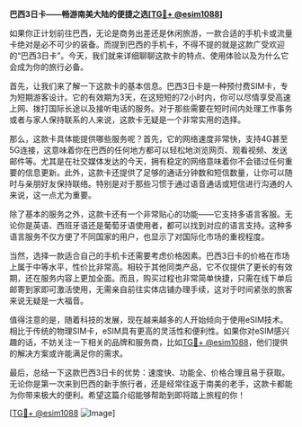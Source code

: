 **巴西3日卡——畅游南美大陆的便捷之选[[TG💪+ @esim1088](https://t.me/s/esim1088)]**

如果你正计划前往巴西，无论是商务出差还是休闲旅游，一款合适的手机卡或流量卡绝对是必不可少的装备。而提到巴西的手机卡，不得不提的就是这款广受欢迎的“巴西3日卡”。今天，我们就来详细聊聊这款卡的特点、使用体验以及为什么它会成为你的旅行必备。

首先，让我们来了解一下这款卡的基本信息。巴西3日卡是一种预付费SIM卡，专为短期游客设计。它的有效期为3天，在这短短的72小时内，你可以尽情享受高速上网、拨打国际长途以及接听电话的服务。对于那些需要在短时间内处理工作事务或者与家人保持联系的人来说，这款卡无疑是一个非常实用的选择。

那么，这款卡具体能提供哪些服务呢？首先，它的网络速度非常快，支持4G甚至5G连接，这意味着你在巴西的任何地方都可以轻松地浏览网页、观看视频、发送邮件等。尤其是在社交媒体发达的今天，拥有稳定的网络意味着你不会错过任何重要的信息更新。此外，这款卡还提供了足够的通话分钟数和短信数量，让你可以随时与亲朋好友保持联络。特别是对于那些习惯于通过语音通话或短信进行沟通的人来说，这一点尤为重要。

除了基本的服务之外，这款卡还有一个非常贴心的功能——它支持多语言客服。无论你是英语、西班牙语还是葡萄牙语使用者，都可以找到对应的语言支持。这种多语言服务不仅方便了不同国家的用户，也显示了对国际化市场的重视程度。

当然，选择一款适合自己的手机卡还需要考虑价格因素。巴西3日卡的价格在市场上属于中等水平，性价比非常高。相较于其他同类产品，它不仅提供了更长的有效期，还在服务内容上更加全面。而且，购买过程也非常简单快捷，只需在线下单后邮寄到家即可激活使用，无需亲自前往实体店铺办理手续，这对于时间紧张的旅客来说无疑是一大福音。

值得注意的是，随着科技的发展，现在越来越多的人开始倾向于使用eSIM技术。相比于传统的物理SIM卡，eSIM具有更高的灵活性和便利性。如果你对eSIM感兴趣的话，不妨关注一下相关的品牌和服务商，比如[TG💪+ @esim1088](https://t.me/s/esim1088)，他们提供的解决方案或许能满足你的需求。

最后，总结一下这款巴西3日卡的优势：速度快、功能全、价格合理且易于获取。无论你是第一次来到巴西的新手旅行者，还是经常往返于南美的老手，这款卡都能为你带来极大的便利。希望这篇介绍能够帮助到即将踏上旅程的你！

[[TG💪+ @esim1088](https://t.me/s/esim1088) ![Image](https://i.postimg.cc/4NQfJmqS/Snipaste-2025-05-13-00-14-12.png)]